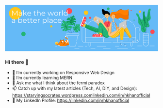 [![Hannan has a lot of ideas.](https://raw.githubusercontent.com/thehannankhan/thehannankhan/main/Blue%20and%20Yellow%20Motivational%20LinkedIn%20Banner.png)](https://www.Twitter.com/HannanKhan_)

### Hi there 👋
- 🔭 I’m currently working on Responsive Web Design
- 🌱 I’m currently learning MERN
- 💬 Ask me what I think about the fermi paradox 
- 📫 Catch up with my latest articles (Tech, AI, DIY, and Design): https://starvingsocrates.wordpress.comlinkedin.com/in/hkhanofficial
- 🏢 My LinkedIn Profile: https://linkedin.com/in/hkhanofficial
<!--
**thehannankhan/thehannankhan** is a ✨ _special_ ✨ repository because its `README.md` (this file) appears on your GitHub profile.

Here are some ideas to get you started:

- 🔭 I’m currently working on ...
- 🌱 I’m currently learning ...
- 👯 I’m looking to collaborate on ...
- 🤔 I’m looking for help with ...
- 💬 Ask me about ...
- 📫 How to reach me: ...
- 😄 Pronouns: ...
- ⚡ Fun fact: ...
-->
